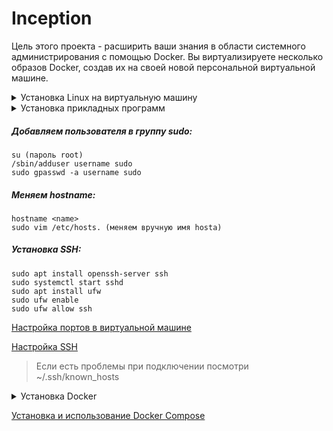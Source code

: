 # Inception
Цель этого проекта - расширить ваши знания в области системного администрирования с помощью Docker. Вы виртуализируете несколько образов Docker, создав их на своей новой персональной виртуальной машине.


<details>
  <summary>Установка Linux на виртуальную машину</summary>
  > UBUNTU:<br>
   1. <a href="https://ubuntu.ru/get">Скачиваем образ UBUNTU</a> <br>
   2. <a href="https://losst.ru/kak-polzovatsya-virtualbox#2_%D0%A1%D0%BE%D0%B7%D0%B4%D0%B0%D0%BD%D0%B8%D0%B5_%D0%B2%D0%B8%D1%80%D1%82%D1%83%D0%B0%D0%BB%D1%8C%D0%BD%D0%BE%D0%B9_%D0%BC%D0%B0%D1%88%D0%B8%D0%BD%D1%8B">Создаем виртуалуальную машину Ubuntu.</a> <br>
  > DEBIAN:<br>
   1. <a href="https://cdimage.debian.org/cdimage/archive/10.12.0/amd64/iso-cd/debian-10.12.0-amd64-xfce-CD-1.iso">Скачиваем образ Debian</a> <br>
   2. <a href="https://poznyaev.ru/debian-v-virualbox/">Создаем виртуалуальную машину Debian.</a>
</details>
<details>
   <summary>Установка прикладных программ</summary>
  1. <a href="https://vitux.com/how-to-install-vim-editor-on-debian/">VIM</a> <br>
  2. <a href="https://www.digitalocean.com/community/tutorials/how-to-install-git-on-debian-10">GIT</a> <br>
  3. <a href="https://ru.stackoverflow.com/questions/51452/%D0%92-linux-debian-%D0%BD%D0%B5%D1%82-%D1%81%D1%82%D0%B0%D0%BD%D0%B4%D0%B0%D1%80%D1%82%D0%BD%D0%BE-%D0%BF%D1%80%D0%BE%D0%B3%D1%80%D0%B0%D0%BC%D0%BC%D1%8B-make-%D0%9A%D0%B0%D0%BA-%D1%83%D1%81%D1%82%D0%B0%D0%BD%D0%B0%D0%B2%D0%BB%D0%B8%D0%B2%D0%B0%D1%82%D1%8C">MAKE</a> <br>
  4. <a href="https://milq.github.io/enable-sudo-user-account-debian/">SUDO</a> <br>
</details>

##### Добавляем пользователя в группу sudo:
```
su (пароль root)
/sbin/adduser username sudo
sudo gpasswd -a username sudo
```
##### Меняем hostname:
```
hostname <name>
sudo vim /etc/hosts. (меняем вручную имя hosta)
```
##### Установка SSH:
```
sudo apt install openssh-server ssh
sudo systemctl start sshd
sudo apt install ufw
sudo ufw enable
sudo ufw allow ssh
```
<a href="https://comp-security.net/%D0%BF%D0%BE%D0%B4%D0%BA%D0%BB%D1%8E%D1%87%D0%B8%D1%82%D1%8C%D1%81%D1%8F-%D0%BA-%D0%B2%D0%B8%D1%80%D1%82%D1%83%D0%B0%D0%BB%D1%8C%D0%BD%D0%BE%D0%B9-%D0%BC%D0%B0%D1%88%D0%B8%D0%BD%D0%B5-%D0%BF%D0%BE-ssh/">Настройка портов в виртуальной машине</a> <br>

<a href="https://losst.ru/nastrojka-ssh-v-debian/">Настройка SSH</a> <br>

> Если есть проблемы при подключении посмотри ~/.ssh/known_hosts

<details>
     <summary>Установка Docker</summary>
  
  > <a href="https://computingforgeeks.com/install-docker-and-docker-compose-on-debian/">Debian</a> <br>
  > <a href="https://www.digitalocean.com/community/tutorials/how-to-install-and-use-docker-on-ubuntu-20-04-ru">Ubuntu</a> <br>
</details>

<a href="https://www.digitalocean.com/community/tutorials/how-to-install-and-use-docker-compose-on-ubuntu-20-04-ru">Установка и использование Docker Compose</a><br>
